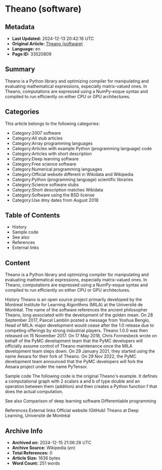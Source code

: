 # Theano (software)

## Metadata
- **Last Updated:** 2024-12-13 20:42:16 UTC
- **Original Article:** [Theano (software)](https://en.wikipedia.org/wiki/Theano_(software))
- **Language:** en
- **Page ID:** 33520809

## Summary
Theano is a Python library and optimizing compiler for manipulating and evaluating mathematical expressions, especially matrix-valued ones.
In Theano, computations are expressed using a NumPy-esque syntax and compiled to run efficiently on either CPU or GPU architectures.

## Categories
This article belongs to the following categories:

- Category:2007 software
- Category:All stub articles
- Category:Array programming languages
- Category:Articles with example Python (programming language) code
- Category:Articles with short description
- Category:Deep learning software
- Category:Free science software
- Category:Numerical programming languages
- Category:Official website different in Wikidata and Wikipedia
- Category:Python (programming language) scientific libraries
- Category:Science software stubs
- Category:Short description matches Wikidata
- Category:Software using the BSD license
- Category:Use dmy dates from August 2018

## Table of Contents

- History
- Sample code
- See also
- References
- External links

## Content

Theano is a Python library and optimizing compiler for manipulating and evaluating mathematical expressions, especially matrix-valued ones.
In Theano, computations are expressed using a NumPy-esque syntax and compiled to run efficiently on either CPU or GPU architectures.

History
Theano is an open source project primarily developed by the Montreal Institute for Learning Algorithms (MILA) at the Université de Montréal.
The name of the software references the ancient philosopher Theano, long associated with the development of the golden mean.
On 28 September 2017, Pascal Lamblin posted a message from Yoshua Bengio, Head of MILA:  major development would cease after the 1.0 release due to competing offerings by strong industrial players. Theano 1.0.0 was then released on 15 November 2017.
On 17 May 2018, Chris Fonnesbeck wrote on behalf of the PyMC development team that the PyMC developers will officially assume control of Theano maintenance once the MILA development team steps down. On 29 January 2021, they started using the name Aesara for their fork of Theano.
On 29 Nov 2022, the PyMC development team announced that the PyMC developers will fork the Aesara project under the name PyTensor.

Sample code
The following code is the original Theano's example. It defines a computational graph with 2 scalars a and b of type double and an operation between them (addition) and then creates a Python function f that does the actual computation.

See also
Comparison of deep learning software
Differentiable programming

References
External links
Official website (GitHub)
Theano at Deep Learning, Université de Montréal

## Archive Info
- **Archived on:** 2024-12-15 21:06:28 UTC
- **Archive Source:** Wikipedia (_en_)
- **Total References:** 0
- **Article Size:** 1636 bytes
- **Word Count:** 251 words
